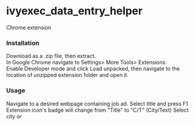 # ivyexec_data_entry_helper
Chrome extension

<h3>Installation </h3>
<p>Download as a .zip file, then extract. <br/>
In Google Chrome navigate to Settings> More Tools> Extensions. <br/>
Enable Developer mode and click Load unpacked, then navigate to the location of unzipped extension folder and open it.</p> 

<h3>Usage </h3>
<p>Navigate to a desired webpage containing job ad. Select title and press F1<br/>
Extension icon's badge will change from "Title" to "C/T" (City/Text)  
Select city or 
</p>
